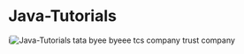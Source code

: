 # Java-Tutorials


i![Java-Tutorials](https://socialify.git.ci/kishanrajput23/Java-Tutorials/image?description=1&font=Bitter&language=1&name=1&owner=1&pattern=Brick%20Wall&theme=Dark
) tata byee byeee tcs company trust company 

